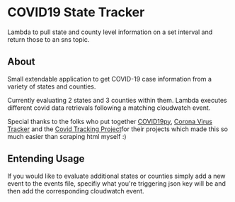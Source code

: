 # COVID19 State Tracker

Lambda to pull state and county level information on a set interval and return those to an sns topic.

## About

Small extendable application to get COVID-19 case information from a variety of states and counties.

Currently evaluating 2 states and 3 counties within them. Lambda executes different covid data retrievals following a matching cloudwatch event.

Special thanks to the folks who put together [COVID19py](https://github.com/Kamaropoulos/COVID19Py), [Corona Virus Tracker](https://github.com/ExpDev07/coronavirus-tracker-api) and the [Covid Tracking Project](https://github.com/COVID19Tracking/covid-tracking-api)for their projects which made this so much easier than scraping html myself :)

## Entending Usage

If you would like to evaluate additional states or counties simply add a new event to the events file, specifiy what you're triggering json key will be and then add the corresponding cloudwatch event.